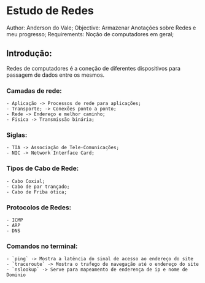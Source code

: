 # Estudo de Redes

Author: Anderson do Vale;
Objective: Armazenar Anotações sobre Redes e meu progresso;
Requirements: Noção de computadores em geral;

## Introdução:

Redes de computadores é a coneção de diferentes dispositivos para
passagem de dados entre os mesmos.

### Camadas de rede:
    - Aplicação -> Processos de rede para aplicações;
    - Transporte; -> Conexões ponto a ponto;
    - Rede -> Endereço e melhor caminho;
    - Fisica -> Transmissão binária;

### Siglas:
    - TIA -> Associação de Tele-Comunicações;
    - NIC -> Network Interface Card;


### Tipos de Cabo de Rede:
    - Cabo Coxial;
    - Cabo de par trançado;
    - Cabo de Friba ótica;

### Protocolos de Redes:
    - ICMP
    - ARP
    - DNS

### Comandos no terminal:
    - `ping` -> Mostra a latência do sinal de acesso ao endereço do site
    - `traceroute` -> Mostra o trafego de navegação até o endereço do site
    - `nslookup` -> Serve para mapeamento de enderença de ip e nome de Dominio

